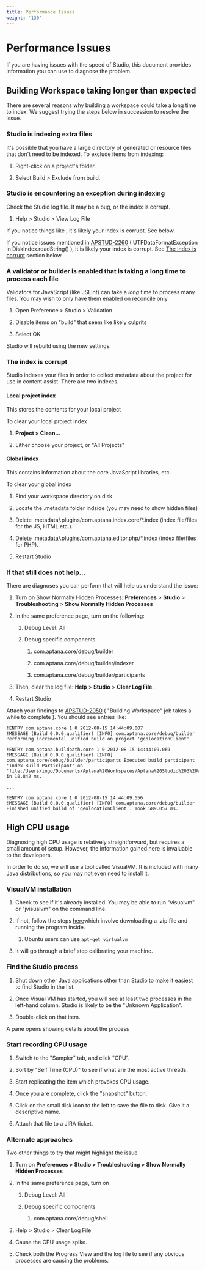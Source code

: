 ```yaml
---
title: Performance Issues
weight: '130'
---
```


# Performance Issues

If you are having issues with the speed of Studio, this document provides information you can use to diagnose the problem.

## Building Workspace taking longer than expected

There are several reasons why building a workspace could take a long time to index. We suggest trying the steps below in succession to resolve the issue.

### Studio is indexing extra files

It's possible that you have a large directory of generated or resource files that don't need to be indexed. To exclude items from indexing:

1. Right-click on a project's folder.

2. Select Build > Exclude from build.

### Studio is encountering an exception during indexing

Check the Studio log file. It may be a bug, or the index is corrupt.

1. Help > Studio > View Log File

If you notice things like , it's likely your index is corrupt. See below.

If you notice issues mentioned in [APSTUD-2260](https://jira.appcelerator.org/browse/APSTUD-2260) ( UTFDataFormatException in DiskIndex.readString() ), it is likely your index is corrupt. See [The index is corrupt](#the-index-is-corrupt) section below.

### A validator or builder is enabled that is taking a long time to process each file

Validators for JavaScript (like JSLint) can take a _long_ time to process many files. You may wish to only have them enabled on reconcile only

1. Open Preference > Studio > Validation

2. Disable items on "build" that seem like likely culprits

3. Select OK

Studio will rebuild using the new settings.

### The index is corrupt

Studio indexes your files in order to collect metadata about the project for use in content assist. There are two indexes.

#### Local project index

This stores the contents for your local project

To clear your local project index

1. **Project > Clean...**

2. Either choose your project, or "All Projects"

#### Global index

This contains information about the core JavaScript libraries, etc.

To clear your global index

1. Find your workspace directory on disk

2. Locate the .metadata folder indside (you may need to show hidden files)

3. Delete .metadata/.plugins/com.aptana.index.core/\*.index (index file/files for the JS, HTML etc.).

4. Delete .metadata/.plugins/com.aptana.editor.php/\*.index (index file/files for PHP).

5. Restart Studio

### If that still does not help...

There are diagnoses you can perform that will help us understand the issue:

1. Turn on Show Normally Hidden Processes: **Preferences** \> **Studio** \> **Troubleshooting** \> **Show Normally Hidden Processes**

2. In the same preference page, turn on the following:

    1. Debug Level: All

    2. Debug specific components

        1. com.aptana.core/debug/builder

        2. com.aptana.core/debug/builder/indexer

        3. com.aptana.core/debug/builder/participants

3. Then, clear the log file: **Help** > **Studio** > **Clear Log File**.

4. Restart Studio

Attach your findings to [APSTUD-2050](https://jira.appcelerator.org/browse/APSTUD-2050) ( "Building Workspace" job takes a while to complete ). You should see entries like:

```
!ENTRY com.aptana.core 1 0 2012-08-15 14:44:09.007
!MESSAGE (Build 0.0.0.qualifier) [INFO] com.aptana.core/debug/builder Performing incremental unified build on project 'geolocationClient'

!ENTRY com.aptana.buildpath.core 1 0 2012-08-15 14:44:09.069
!MESSAGE (Build 0.0.0.qualifier) [INFO] com.aptana.core/debug/builder/participants Executed build participant 'Index Build Participant' on 'file:/Users/ingo/Documents/Aptana%20Workspaces/Aptana%20Studio%203%20Workspace/geolocationClient/LICENSE' in 10.842 ms.

...

!ENTRY com.aptana.core 1 0 2012-08-15 14:44:09.556
!MESSAGE (Build 0.0.0.qualifier) [INFO] com.aptana.core/debug/builder Finished unified build of 'geolocationClient'. Took 589.057 ms.
```

## High CPU usage

Diagnosing high CPU usage is relatively straightforward, but requires a small amount of setup. However, the information gained here is invaluable to the developers.

In order to do so, we will use a tool called VisualVM. It is included with many Java distributions, so you may not even need to install it.

### VisualVM installation

1. Check to see if it's already installed. You may be able to run "visualvm" or "jvisualvm" on the command line.

2. If not, follow the steps [here](http://visualvm.java.net/download.html)which involve downloading a .zip file and running the program inside.

    1. Ubuntu users can use `apt-get virtualvm`

3. It will go through a brief step calibrating your machine.

### Find the Studio process

1. Shut down other Java applications other than Studio to make it easiest to find Studio in the list.

2. Once Visual VM has started, you will see at least two processes in the left-hand column. Studio is likely to be the "Unknown Application".

3. Double-click on that item.

A pane opens showing details about the process

### Start recording CPU usage

1. Switch to the "Sampler" tab, and click "CPU".

2. Sort by "Self Time (CPU)" to see if what are the most active threads.

3. Start replicating the item which provokes CPU usage.

4. Once you are complete, click the "snapshot" button.

5. Click on the small disk icon to the left to save the file to disk. Give it a descriptive name.

6. Attach that file to a JIRA ticket.

### Alternate approaches

Two other things to try that might highlight the issue

1. Turn on **Preferences > Studio > Troubleshooting > Show Normally Hidden Processes**

2. In the same preference page, turn on

    1. Debug Level: All

    2. Debug specific components

        1. com.aptana.core/debug/shell

3. Help > Studio > Clear Log File

4. Cause the CPU usage spike.

5. Check both the Progress View and the log file to see if any obvious processes are causing the problems.
